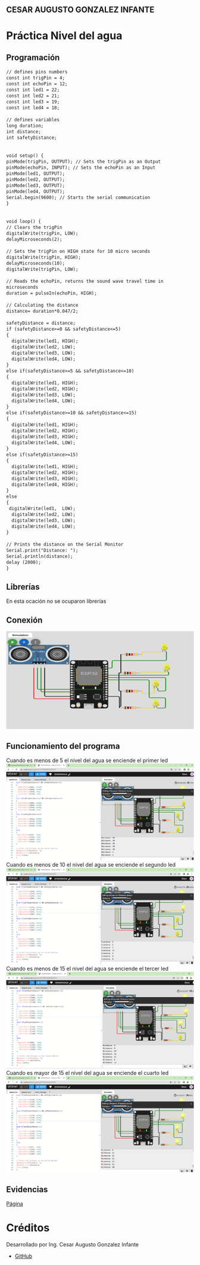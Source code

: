 ## CESAR AUGUSTO GONZALEZ INFANTE
# Práctica Nivel del agua

## Programación

```
// defines pins numbers
const int trigPin = 4;
const int echoPin = 12;
const int led1 = 22;
const int led2 = 21;
const int led3 = 19;
const int led4 = 18;

// defines variables
long duration;
int distance;
int safetyDistance;


void setup() {
pinMode(trigPin, OUTPUT); // Sets the trigPin as an Output
pinMode(echoPin, INPUT); // Sets the echoPin as an Input
pinMode(led1, OUTPUT);
pinMode(led2, OUTPUT);
pinMode(led3, OUTPUT);
pinMode(led4, OUTPUT);
Serial.begin(9600); // Starts the serial communication
}


void loop() {
// Clears the trigPin
digitalWrite(trigPin, LOW);
delayMicroseconds(2);

// Sets the trigPin on HIGH state for 10 micro seconds
digitalWrite(trigPin, HIGH);
delayMicroseconds(10);
digitalWrite(trigPin, LOW);

// Reads the echoPin, returns the sound wave travel time in microseconds
duration = pulseIn(echoPin, HIGH);

// Calculating the distance
distance= duration*0.047/2;

safetyDistance = distance;
if (safetyDistance>=0 && safetyDistance<=5)
{
  digitalWrite(led1, HIGH);
  digitalWrite(led2, LOW);
  digitalWrite(led3, LOW);
  digitalWrite(led4, LOW);
}
else if(safetyDistance>=5 && safetyDistance<=10) 
{
  digitalWrite(led1, HIGH);
  digitalWrite(led2, HIGH);
  digitalWrite(led3, LOW);
  digitalWrite(led4, LOW);
}
else if(safetyDistance>=10 && safetyDistance<=15) 
{
  digitalWrite(led1, HIGH);
  digitalWrite(led2, HIGH);
  digitalWrite(led3, HIGH);
  digitalWrite(led4, LOW);
}
else if(safetyDistance>=15) 
{
  digitalWrite(led1, HIGH);
  digitalWrite(led2, HIGH);
  digitalWrite(led3, HIGH);
  digitalWrite(led4, HIGH);
}
else
{
 digitalWrite(led1,  LOW);
  digitalWrite(led2, LOW);
  digitalWrite(led3, LOW);
  digitalWrite(led4, LOW);
}

// Prints the distance on the Serial Monitor
Serial.print("Distance: ");
Serial.println(distance);
delay (2000);
}
```

## Librerías

En esta ocación no se ocuparon librerías
## Conexión

![](https://github.com/CesarG16/aguanivel/blob/main/eje8.png?raw=true)

## Funcionamiento del programa
Cuando es menos de 5 el nivel del agua se enciende el primer led
![](https://github.com/CesarG16/aguanivel/blob/main/eje9.png?raw=true)
Cuando es menos de 10 el nivel del agua se enciende el segundo led
![](https://github.com/CesarG16/aguanivel/blob/main/eje10.png?raw=true)
Cuando es menos de 15 el nivel del agua se enciende el tercer led
![](https://github.com/CesarG16/aguanivel/blob/main/eje11.png?raw=true)
Cuando es mayor de 15 el nivel del agua se enciende el cuarto led
![](https://github.com/CesarG16/aguanivel/blob/main/eje12.png?raw=true)

## Evidencias

[Página](https://wokwi.com/projects/367189948422624257)


# Créditos

Desarrollado por Ing. Cesar Augusto Gonzalez Infante

- [GitHub](https://github.com/CesarG16)